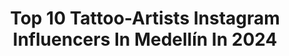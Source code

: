 ---
title: Top 10 Tattoo-Artists Instagram Influencers In Medellín In 2024
description: >-
  Find top tattoo-artists Instagram influencers in Medellín in 2024. Most popular hashtags: #tattoo #tattoos #medellin #tattooartist.
platform: Instagram
hits: 15
text_top: Analyze the best Instagram accounts on inBeat.
text_bottom: Our search engine has 15 Instagram influencers like this in Medellín, Colombia for you to contact.
profiles:
  - username: "cesarcardenas93"
    fullname: >-
      Cardenas
    bio: >-
      MEDELLIN 🇨🇴 ▫️Asesorías y reservas al Whatsapp 312 274 9644 ⬇️
    location: "Colombia"
    followers: 44233
    engagement: 65
    commentsToLikes: 0.021229
    id: ck5q2xarqi8ej0i11mt65w05w
    verified: false
    hashtags: "#tattoo, #sabaneta, #home, #inkedplus"
  - username: "juanpajo"
    fullname: >-
      pajo
    bio: >-
      Tattoo artist from medellin - colombia. Sponsored by @radiantcolorsink @cheyenne_tattooequipment solo para citas. info : 5816999.
    location: "Colombia"
    followers: 96370
    engagement: 35
    commentsToLikes: 0.012600
    id: ck8szknvlotcq0j78wgn2bq4a
    verified: false
    hashtags: ""
  - username: "ginofragz"
    fullname: >-
      Gino c Giménez
    bio: >-
      Medellín - Colombia Realismo/Sᴏᴍʙʀᴀ/Cᴏʟᴏʀ. From Venezuela 🇻🇪
    location: "Colombia"
    followers: 18852
    engagement: 242
    commentsToLikes: 0.031759
    id: ck55m0hkt2w8k0i11wm4w32dj
    verified: false
    hashtags: "#medellin, #medellink, #tatuadoresvenezolanos, #tatuaje"
  - username: "sebastiangomeztattoo"
    fullname: >-
      Sebastian gomez zuluaga
    bio: >-
      Medellín 🇨🇴 Cancun 🇲🇽 ⚜️TOP⚜️ Un 🌍 de arte 🖼 📧sebastiangomeztattoo13@gmail.com ⚜️Mall palms avenue⚜️ Cotizacion al Dm o Wp ⬇️💯
    location: "Colombia"
    followers: 80415
    engagement: 147
    commentsToLikes: 0.073381
    id: ck15shueud2vg0i19ewqv6jcp
    verified: false
    hashtags: "#yosoysebastiangomez, #colombia, #colombiatattoos, #tattooart"
  - username: "pabon.art"
    fullname: >-
      Jhonatan Pabon
    bio: >-
      Jesucristo es el camino, la verdad y la vida ✞ Tattoo Artist Currently in Bogota 🇨🇴 For Appoiment DM Skateboarding Love
    location: "Colombia"
    followers: 34609
    engagement: 153
    commentsToLikes: 0.063557
    id: ck55osusa927v0i11ix4c50ni
    verified: false
    hashtags: "#nature, #bodyart, #cheyennetattooequipment, #boudoir"
  - username: "santicortes_"
    fullname: >-
      TATTOO ARTIST 𓅓
    bio: >-
      🛸 𝐓𝐀𝐓𝐓𝐎𝐎 𝐀𝐑𝐓𝐈𝐒𝐓 Medellín•Colombia 🇨🇴 CITAS WHATSAPP 💸 +573104099791
    location: "Colombia"
    followers: 45789
    engagement: 230
    commentsToLikes: 0.045531
    id: ck8szl8y9ovrm0j78l6z6lpd0
    verified: false
    hashtags: "#salseros, #salsa, #ismaelrivera"
  - username: "giomgiraldo"
    fullname: >-
      🐏 Giovanny Medina - Tatuador
    bio: >-
      🧔🏻Tatuando en @etherius_tattoo Medellín ✨pregunta lo que quieras, estoy para ayudarte✨ ♦️citas disponibles 🔹viajes Bogotá y Manizales 🇨🇴 3178544906
    location: "Colombia"
    followers: 30324
    engagement: 176
    commentsToLikes: 0.045319
    id: ck5q48iqlo5ww0i11tglqcowm
    verified: false
    hashtags: "#tatuadorescolombianos, #envigadotattoo, #liontattoo, #medellin"
  - username: "estebanalpez"
    fullname: >-
      Esteban Alpez
    bio: >-
      Tattoos hechos con amor ✏️🎨 #SoyRealismo Asesorías y cotizaciones por interno ,Medellín
    location: "Colombia"
    followers: 25121
    engagement: 120
    commentsToLikes: 0.013486
    id: ck5ho6bnjp0n00i11h5l7r69c
    verified: false
    hashtags: "#soyrealismo, #medellin, #colombiaink, #tattoorealismo"
  - username: "naviatattoo"
    fullname: >-
      Tulio Navia
    bio: >-
      👺 @altoescrachotattoo 📍 Buenos Aires - Argentina 🇦🇷 • Agenda Abierta • 💥DARKBRUSH & WILDSTYLETATTOO💥
    location: "Colombia"
    followers: 28348
    engagement: 278
    commentsToLikes: 0.023397
    id: ck139b723kfqj0i19d8kh671r
    verified: false
    hashtags: "#tattooed, #tulionavia, #wildstyle, #free"
  - username: "loboartt"
    fullname: >-
      Stives Contreras
    bio: >-
      Arte y escultura @artbylobo__ Micro & fine line @finelinebyloboartt Cuenta personal @soyloboart Mi tienda @lobotattoostudio
    location: "Colombia"
    followers: 124099
    engagement: 42
    commentsToLikes: 0.093558
    id: ck5caah71d18g0i11lbq1tlx3
    verified: false
    hashtags: "#besttattoos, #lifestyletattoo, #besttattooartist, #realistic"
---